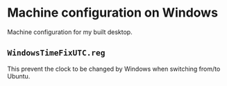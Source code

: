 Machine configuration on Windows
================================

Machine configuration for my built desktop.

`WindowsTimeFixUTC.reg`
-----------------------

This prevent the clock to be changed by Windows when switching from/to Ubuntu.
